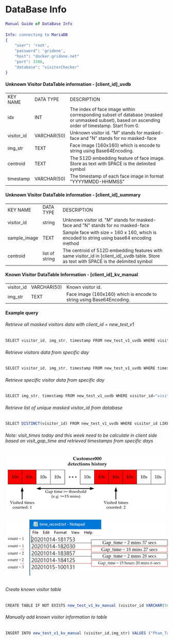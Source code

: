 
# DataBase Info
```erlang
Manual Guide of DataBase Info

Info: connecting to MariaDB
{
    "user": 'root',
    "password": 'gridone',
    "host": "docker.gridone.net"
    "port": 3306,
    "database": "visitorChecker"
}
```


#### Unknown Visitor DataTable information - [client_id]_uvdb
<table>
<tr>
<td>KEY NAME</td>
<td>DATA TYPE</td>
<td>DESCRIPTION</td>
</tr>
<tr>
<td>idx</td>
<td>INT</td>
<td>The index of face image within corresponding subset of database (masked or unmasked subset), based on ascending order of timestamp. Start from 0.</td>
</tr>
<tr>
<td>visitor_id</td>
<td>VARCHAR(50)</td>
<td>Unknown visitor id. "M" stands for masked-face and "N" stands for no masked-face</td>
</tr>
<tr>
<td>img_str</td>
<td>TEXT</td>
<td>Face image (160x160) which is encode to string using Base64Encoding.</td>
</tr>
<tr>
<td>centroid</td>
<td>TEXT</td>
<td>The 512D embedding feature of face image. Store as text with SPACE is the delimited symbol</td>
</tr>
<tr>
<td>timestamp</td>
<td>VARCHAR(50)</td>
<td>The timestamp of each face image in format "YYYYMMDD-HHMMSS"</td>
</tr>
</table>

#### Unknown Visitor DataTable information - [client_id]_summary
<table>
<tr>
<td>KEY NAME</td>
<td>DATA TYPE</td>
<td>DESCRIPTION</td>
</tr>
<tr>
<td>visitor_id</td>
<td>string</td>
<td>Unknown visitor id. "M" stands for masked-face and "N" stands for no masked-face</td>
</tr>
<tr>
<td>sample_image</td>
<td>TEXT</td>
<td>Sample face with size = 160 x 160, which is encoded to string using base64 encoding method</td>
</tr>
<tr>
<td>centroid</td>
<td>list of string</td>
<td>The centroid of 512D embedding features with same visitor_id in [client_id]_uvdb table. Store as text with SPACE is the delimited symbol</td>
</tr>
</table>

#### Known Visitor DataTable Information - [client_id]_kv_manual
<table>
<tr>
<td>visitor_id</td>
<td>VARCHAR(50)</td>
<td>Known visitor id.</td>
</tr>
<tr>
<td>img_str</td>
<td>TEXT</td>
<td>Face image (160x160) which is encode to string using Base64Encoding.</td>
</tr>
</table>

#### Example query
###### Retrieve all masked visitors data with client_id = new_test_v1
```js
SELECT visitor_id, img_str, timestamp FROM new_test_v1_uvdb WHERE visitor_id LIKE '%_M' ORDER BY timestamp ASC
```
###### Retrieve visitors data from specific day
```js
SELECT visitor_id, img_str, timestamp FROM new_test_v1_uvdb WHERE timestamp LIKE '20210427-%' ORDER BY timestamp ASC
```
###### Retrieve specific visitor data from specific day
```js
SELECT img_str, timestamp FROM new_test_v1_uvdb WHERE visitor_id="visitor_000_M" AND timestamp LIKE '20210427-%' ORDER BY timestamp ASC
```
###### Retrieve list of unique masked visitor_id from database
```js
SELECT DISTINCT(visitor_id) FROM new_test_v1_uvdb WHERE visitor_id LIKE '%_M'
``` 
###### Note: visit_times today and this week need to be calculate in client side based on visit_gap_time and retrieved timestamps from specific days

<img src="visit_times_count_1.jpg" alt="Visit times counting concept" style="width:600px;" class="center">
<head>
<meta name="viewport" content="width=device-width, initial-scale=1">
<style>
img {
  display: block;
  margin-left: auto;
  margin-right: auto;
}
</style>
</head>

```js
```

<img src="visit_times_count_2.jpg" alt="Visit times counting concept" style="width:600px;" class="center">
<head>
<meta name="viewport" content="width=device-width, initial-scale=1">
<style>
img {
  display: block;
  margin-left: auto;
  margin-right: auto;
}
</style>
</head>

```js
```

###### Create known visitor table
```js
CREATE TABLE IF NOT EXISTS new_test_v1_kv_manual (visitor_id VARCHAR(50),img_str TEXT)
```

###### Manually add known visitor information to table
```js
INSERT INTO new_test_v1_kv_manual (visitor_id,img_str) VALUES ("Pham_Tung_Lam", "Base64EncodedString")
```